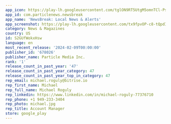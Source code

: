 ```yaml
---
app_icon: https://play-lh.googleusercontent.com/tglON9RT5UtgM5omnTCl-PsDxyKIxg4jc8Q36WGEoYmEKjZXsTaUv7HbHo_xEoCloQ
app_id: com.particlenews.newsbreak
app_name: 'NewsBreak: Local News & Alerts'
app_screenshot: https://play-lh.googleusercontent.com/tx9fpvOP-c8-tQpdI3PVu2x-Iyhbu_r8kpJsJHcNTqmCWEzwgw7l-D9_JU1Qd0fpxEkH
category: News & Magazines
country: US
id: S2GUfWokxHsw
language: en
most_recent_release: '2024-02-09T00:00:00'
publisher_id: '678026'
publisher_name: Particle Media Inc.
rank: '1'
release_count_in_past_year: '47'
release_count_in_past_year_category: 47
release_count_in_past_year_top_in_category: 47
rep_email: michael.roguly@bitrise.io
rep_first_name: Michael
rep_full_name: Michael Roguly
rep_linkedin: https://www.linkedin.com/in/michael-roguly-77376710
rep_phone: +1 949-233-3404
rep_photo: michael.jpg
rep_title: Account Manager
store: google_play
---
```

